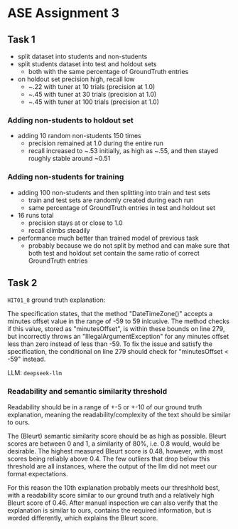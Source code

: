 # ASE Assignment 3

## Task 1

- split dataset into students and non-students
- split students dataset into test and holdout sets
    - both with the same percentage of GroundTruth entries
- on holdout set precision high, recall low
    - ~.22 with tuner at 10 trials (precision at 1.0)
    - ~.45 with tuner at 30 trials (precision at 1.0)
    - ~.45 with tuner at 100 trials (precision at 1.0)

### Adding non-students to holdout set

- adding 10 random non-students 150 times
    - precision remained at 1.0 during the entire run
    - recall increased to ~.53 initially, as high as ~.55, and then stayed roughly stable around ~0.51

### Adding non-students for training

- adding 100 non-students and then splitting into train and test sets
    - train and test sets are randomly created during each run
    - same percentage of GroundTruth entries in test and holdout set
- 16 runs total
    - precision stays at or close to 1.0
    - recall climbs steadily
- performance much better than trained model of previous task
    - probably because we do not split by method and can make sure that both test and holdout set contain the same ratio of correct GroundTruth entries

## Task 2

`HIT01_8` ground truth explanation:

The specification states, that the method "DateTimeZone()" accepts a minutes offset value in the range of -59 to 59 inlcusive. The method checks if this value, stored as "minutesOffset", is within these bounds on line 279, but incorrectly throws an "IllegalArgumentException" for any minutes offset less than zero instead of less than -59. To fix the issue and satisfy the specification, the conditional on line 279 should check for "minutesOffset < -59" instead.

LLM: `deepseek-llm`

### Readability and semantic similarity threshold

Readability should be in a range of +-5 or +-10 of our ground truth explanation, meaning the readability/complexity of the text should be similar to ours.

The (Bleurt) semantic similarity score should be as high as possible. Bleurt scores are between 0 and 1, a similarity of 80%, i.e. 0.8 would, would be desirable. The highest measured Bleurt score is 0.48, however, with most scores being reliably above 0.4. The few outliers that drop below this threshold are all instances, where the output of the llm did not meet our format expectations.

For this reason the 10th explanation probably meets our threshhold best, with a readability score similar to our ground truth and a relatively high Bleurt score of 0.46. After manual inspection we can also verify that the explanation is similar to ours, contains the required information, but is worded differently, which explains the Bleurt score.